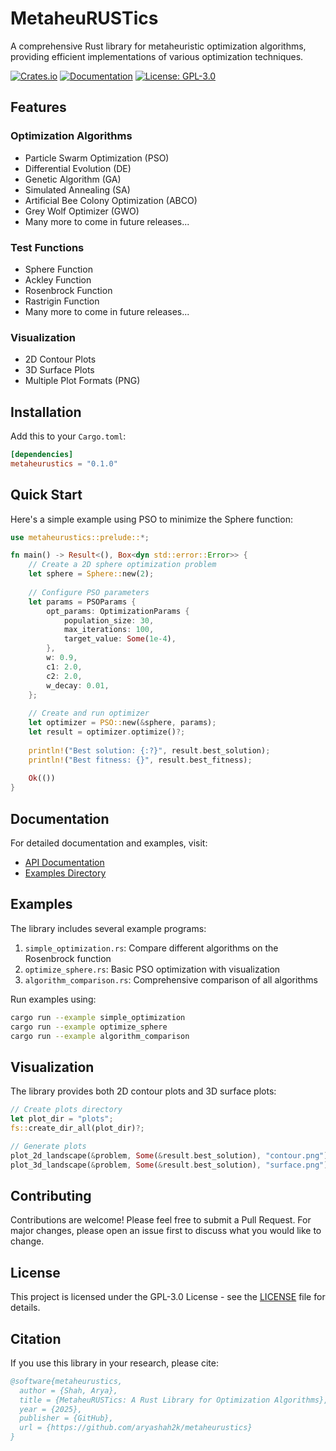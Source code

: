 # MetaheuRUSTics

A comprehensive Rust library for metaheuristic optimization algorithms, providing efficient implementations of various optimization techniques.

[![Crates.io](https://img.shields.io/crates/v/metaheurustics.svg)](https://crates.io/crates/metaheurustics-rs)
[![Documentation](https://docs.rs/metaheurustics/badge.svg)](https://docs.rs/metaheurustics-rs/0.1.0/metaheurustics_rs/)
[![License: GPL-3.0](https://img.shields.io/badge/License-GPL%203.0-blue.svg)](https://www.gnu.org/licenses/gpl-3.0)

## Features

### Optimization Algorithms
- Particle Swarm Optimization (PSO)
- Differential Evolution (DE)
- Genetic Algorithm (GA)
- Simulated Annealing (SA)
- Artificial Bee Colony Optimization (ABCO)
- Grey Wolf Optimizer (GWO)
- Many more to come in future releases...

### Test Functions
- Sphere Function
- Ackley Function
- Rosenbrock Function
- Rastrigin Function
- Many more to come in future releases...

### Visualization
- 2D Contour Plots
- 3D Surface Plots
- Multiple Plot Formats (PNG)

## Installation

Add this to your `Cargo.toml`:

```toml
[dependencies]
metaheurustics = "0.1.0"
```

## Quick Start

Here's a simple example using PSO to minimize the Sphere function:

```rust
use metaheurustics::prelude::*;

fn main() -> Result<(), Box<dyn std::error::Error>> {
    // Create a 2D sphere optimization problem
    let sphere = Sphere::new(2);
    
    // Configure PSO parameters
    let params = PSOParams {
        opt_params: OptimizationParams {
            population_size: 30,
            max_iterations: 100,
            target_value: Some(1e-4),
        },
        w: 0.9,
        c1: 2.0,
        c2: 2.0,
        w_decay: 0.01,
    };
    
    // Create and run optimizer
    let optimizer = PSO::new(&sphere, params);
    let result = optimizer.optimize()?;
    
    println!("Best solution: {:?}", result.best_solution);
    println!("Best fitness: {}", result.best_fitness);
    
    Ok(())
}
```

## Documentation

For detailed documentation and examples, visit:
- [API Documentation](https://docs.rs/metaheurustics)
- [Examples Directory](https://github.com/aryashah2k/metaheurustics/tree/main/examples)

## Examples

The library includes several example programs:
1. `simple_optimization.rs`: Compare different algorithms on the Rosenbrock function
2. `optimize_sphere.rs`: Basic PSO optimization with visualization
3. `algorithm_comparison.rs`: Comprehensive comparison of all algorithms

Run examples using:
```bash
cargo run --example simple_optimization
cargo run --example optimize_sphere
cargo run --example algorithm_comparison
```

## Visualization

The library provides both 2D contour plots and 3D surface plots:
```rust
// Create plots directory
let plot_dir = "plots";
fs::create_dir_all(plot_dir)?;

// Generate plots
plot_2d_landscape(&problem, Some(&result.best_solution), "contour.png")?;
plot_3d_landscape(&problem, Some(&result.best_solution), "surface.png")?;
```

## Contributing

Contributions are welcome! Please feel free to submit a Pull Request. For major changes, please open an issue first to discuss what you would like to change.

## License

This project is licensed under the GPL-3.0 License - see the [LICENSE](LICENSE) file for details.

## Citation

If you use this library in your research, please cite:
```bibtex
@software{metaheurustics,
  author = {Shah, Arya},
  title = {MetaheuRUSTics: A Rust Library for Optimization Algorithms},
  year = {2025},
  publisher = {GitHub},
  url = {https://github.com/aryashah2k/metaheurustics}
}
